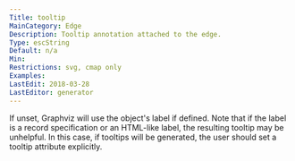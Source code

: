 ```yaml
---
Title: tooltip
MainCategory: Edge
Description: Tooltip annotation attached to the edge.
Type: escString
Default: n/a
Min: 
Restrictions: svg, cmap only
Examples: 
LastEdit: 2018-03-28
LastEditor: generator
---
```


If unset, Graphviz will use the object's label if defined. Note that if the label is a record specification or an HTML-like label, the resulting tooltip may be unhelpful. In this case, if tooltips will be generated, the user should set a tooltip attribute explicitly.
